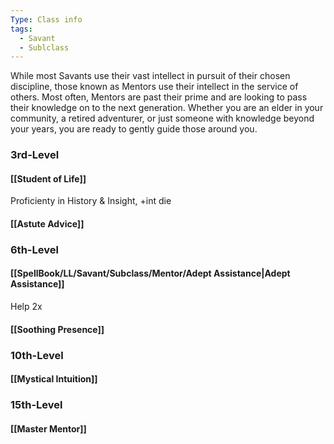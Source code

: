 ```yaml
---
Type: Class info
tags:
  - Savant
  - Sublclass
---
```

While most Savants use their vast intellect in pursuit of their chosen discipline, those known as Mentors use their intellect in the service of others. Most often, Mentors are past their prime and are looking to pass their knowledge on to the next generation. Whether you are an elder in your community, a retired adventurer, or just someone with knowledge beyond your years, you are ready to gently guide those around you.

### 3rd-Level
#### [[Student of Life]]
Proficienty in History & Insight, +int die
#### [[Astute Advice]]

### 6th-Level
#### [[SpellBook/LL/Savant/Subclass/Mentor/Adept Assistance|Adept Assistance]]
Help 2x

#### [[Soothing Presence]]

### 10th-Level
#### [[Mystical Intuition]]


### 15th-Level
#### [[Master Mentor]]